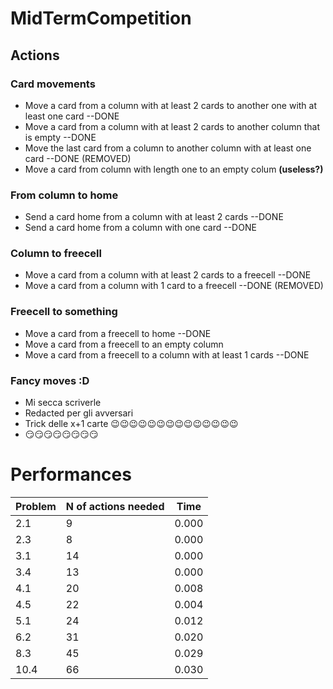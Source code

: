 # MidTermCompetition

## Actions
### Card movements
 * Move a card from a column with at least 2 cards to another one with at least one card    --DONE
 * Move a card from a column with at least 2 cards to another column that is empty          --DONE
 * Move the last card from a column to another column with at least one card                --DONE (REMOVED)
 * Move a card from column with length one to an empty colum **(useless?)**
 
 ### From column to home
 * Send a card home from a column with at least 2 cards                                     --DONE
 * Send a card home from a column with one card                                             --DONE
 
 ### Column to freecell
 * Move a card from a column with at least 2 cards to a freecell                            --DONE
 * Move a card from a column with 1 card to a freecell                                      --DONE (REMOVED)
 
 ### Freecell to something
 * Move a card from a freecell to home                                                      --DONE
 * Move a card from a freecell to an empty column
 * Move a card from a freecell to a column with at least 1 cards                            --DONE
 
 ### Fancy moves :D
 * Mi secca scriverle
 * Redacted per gli avversari
 * Trick delle x+1 carte 😉😉😉😉😉😉😉😉😉😉😉😉😉😉
 * 😏😏😏😏😏😏😏😏

# Performances
| Problem      | N of actions needed  | Time |
| ------------ | ---------------------|------|
| 2.1          | 9                    | 0.000|
| 2.3          | 8                    | 0.000|
| 3.1          | 14                   | 0.000|
| 3.4          | 13                   | 0.000|
| 4.1          | 20                   | 0.008|
| 4.5          | 22                   | 0.004|
| 5.1          | 24                   | 0.012|
| 6.2          | 31                   | 0.020|
| 8.3          | 45                   | 0.029|
| 10.4         | 66                   | 0.030|
	

	

	

	

	
